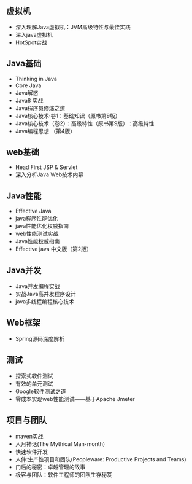 ## 虚拟机
* 深入理解Java虚拟机：JVM高级特性与最佳实践
* 深入java虚拟机
* HotSpot实战

## Java基础
* Thinking in Java
* Core Java
* Java解惑
* Java8 实战
* Java程序员修炼之道
* Java核心技术·卷1：基础知识（原书第9版）
* Java核心技术（卷2）：高级特性（原书第9版） : 高级特性
* Java编程思想 （第4版）

## web基础
* Head First JSP & Servlet
* 深入分析Java Web技术内幕

## Java性能
* Effective Java
* java程序性能优化
* java性能优化权威指南
* web性能测试实战
* Java性能权威指南
* Effective java 中文版（第2版）
 
## Java并发
* Java并发编程实战
* 实战Java高并发程序设计
* java多线程编程核心技术


## Web框架
* Spring源码深度解析

## 测试
* 探索式软件测试
* 有效的单元测试
* Google软件测试之道
* 零成本实现web性能测试——基于Apache Jmeter

## 项目与团队
* maven实战
* 人月神话(The Mythical Man-month)
* 快速软件开发
* 人件:生产性项目和团队(Peopleware: Productive Projects and Teams)
* 门后的秘密：卓越管理的故事
* 极客与团队：软件工程师的团队生存秘笈

